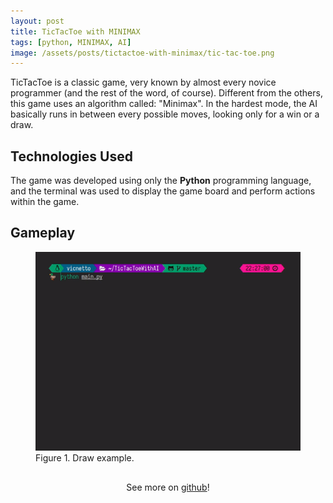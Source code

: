 ```yaml
---
layout: post
title: TicTacToe with MINIMAX
tags: [python, MINIMAX, AI]
image: /assets/posts/tictactoe-with-minimax/tic-tac-toe.png
---
```


TicTacToe is a classic game, very known by almost every novice programmer (and the rest of the word, of course). Different from the others, this game uses an algorithm called: "Minimax". In the hardest mode, the AI basically runs in between every possible moves, looking only for a win or a draw.

## Technologies Used

The game was developed using only the **Python** programming language, and the terminal was used to display the game board and perform actions within the game.

## Gameplay

<figure>
    <img src="/assets/posts/tictactoe-with-minimax/tic-tac-toe.gif"/>
    <figcaption>Figure 1. Draw example.</figcaption>
</figure>

<div align="center" style="padding-top: 16px">
See more on <a href="https://github.com/vicnetto/TicTacToeWithAI" target="_blank" rel="noopener">github</a>!
</div>